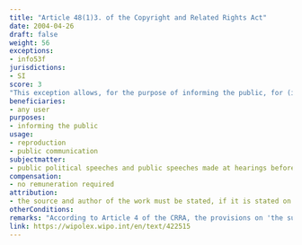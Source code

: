 ```yaml
---
title: "Article 48(1)3. of the Copyright and Related Rights Act"
date: 2004-04-26
draft: false
weight: 56
exceptions:
- info53f
jurisdictions:
- SI
score: 3
"This exception allows, for the purpose of informing the public, for (i) the reproduction of public political speeches and public speeches made at hearings before state, religious or similar bodies. The exception applies mutatis mutandis to public communications of the works mentioned therein. The source and authorship of the work must be indicated, if the latter is indicated on the work used." 
beneficiaries:
- any user
purposes: 
- informing the public
usage:
- reproduction 
- public communication
subjectmatter:
- public political speeches and public speeches made at hearings before state, religious or similar bodies
compensation:
- no remuneration required
attribution: 
- the source and author of the work must be stated, if it is stated on the used work
otherConditions: 
remarks: "According to Article 4 of the CRRA, the provisions on 'the substantive restrictions on copyright' apply mutatis mutandis to related rights, unless otherwise provided in Chapter Five of the Act.<br /><br />The provision of art. 48(1)3 shares a provision with the Slovenian 'reporting of current events' exception."
link: https://wipolex.wipo.int/en/text/422515
---
```

